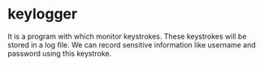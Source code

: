 # keylogger
 It is a program with which monitor keystrokes. These keystrokes will be stored in a log file. We can record sensitive information like username and password using this keystroke.
